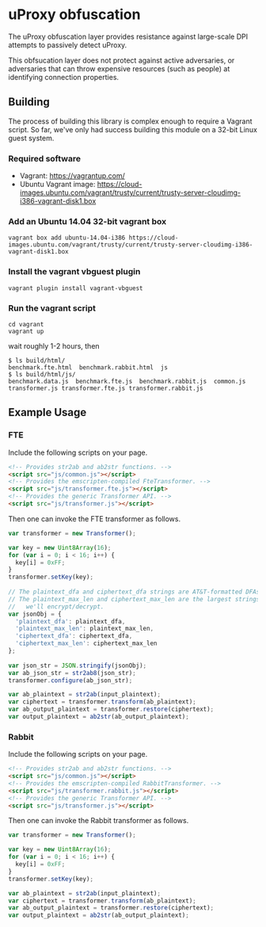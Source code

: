 uProxy obfuscation
==================

The uProxy obfuscation layer provides resistance against large-scale DPI attempts to passively detect uProxy.

This obfsucation layer does not protect against active adversaries, or adversaries that can throw expensive resources (such as people) at identifying connection properties.

Building
--------

The process of building this library is complex enough to require a Vagrant script. So far, we've only had success building this module on a 32-bit Linux guest system.

### Required software 

* Vagrant: https://vagrantup.com/
* Ubuntu Vagrant image: https://cloud-images.ubuntu.com/vagrant/trusty/current/trusty-server-cloudimg-i386-vagrant-disk1.box

### Add an Ubuntu 14.04 32-bit vagrant box

```shell
vagrant box add ubuntu-14.04-i386 https://cloud-images.ubuntu.com/vagrant/trusty/current/trusty-server-cloudimg-i386-vagrant-disk1.box
```

### Install the vagrant vbguest plugin

```shell
vagrant plugin install vagrant-vbguest
```

### Run the vagrant script

```
cd vagrant 
vagrant up
```

wait roughly 1-2 hours, then

```shell
$ ls build/html/
benchmark.fte.html  benchmark.rabbit.html  js
$ ls build/html/js/
benchmark.data.js  benchmark.fte.js  benchmark.rabbit.js  common.js  transformer.js transformer.fte.js transformer.rabbit.js
```

Example Usage
-------------

### FTE

Include the following scripts on your page.

```html
<!-- Provides str2ab and ab2str functions. -->
<script src="js/common.js"></script>
<!-- Provides the emscripten-compiled FteTransformer. -->
<script src="js/transformer.fte.js"></script>
<!-- Provides the generic Transformer API. -->
<script src="js/transformer.js"></script>
```

Then one can invoke the FTE transformer as follows.

```javascript
var transformer = new Transformer();

var key = new Uint8Array(16);
for (var i = 0; i < 16; i++) {
  key[i] = 0xFF;
}
transformer.setKey(key);
        
// The plaintext_dfa and ciphertext_dfa strings are AT&T-formatted DFAs.
// The plaintext_max_len and ciphertext_max_len are the largest strings
//   we'll encrypt/decrypt.
var jsonObj = {
  'plaintext_dfa': plaintext_dfa,
  'plaintext_max_len': plaintext_max_len,
  'ciphertext_dfa': ciphertext_dfa,
  'ciphertext_max_len': ciphertext_max_len
};
        
var json_str = JSON.stringify(jsonObj);
var ab_json_str = str2ab8(json_str);
transformer.configure(ab_json_str);

var ab_plaintext = str2ab(input_plaintext);
var ciphertext = transformer.transform(ab_plaintext);
var ab_output_plaintext = transformer.restore(ciphertext);
var output_plaintext = ab2str(ab_output_plaintext);
```

### Rabbit

Include the following scripts on your page.

```html
<!-- Provides str2ab and ab2str functions. -->
<script src="js/common.js"></script>
<!-- Provides the emscripten-compiled RabbitTransformer. -->
<script src="js/transformer.rabbit.js"></script>
<!-- Provides the generic Transformer API. -->
<script src="js/transformer.js"></script>
```

Then one can invoke the Rabbit transformer as follows.

```javascript
var transformer = new Transformer();

var key = new Uint8Array(16);
for (var i = 0; i < 16; i++) {
  key[i] = 0xFF;
}
transformer.setKey(key);

var ab_plaintext = str2ab(input_plaintext);
var ciphertext = transformer.transform(ab_plaintext);
var ab_output_plaintext = transformer.restore(ciphertext);
var output_plaintext = ab2str(ab_output_plaintext);
```
